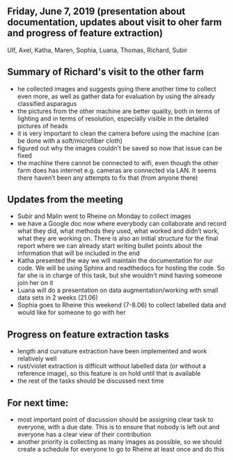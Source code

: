 ## Friday, June 7, 2019 (presentation about documentation, updates about visit to oher farm and progress of feature extraction)

Ulf, Axel, Katha, Maren, Sophia, Luana, Thomas, Richard, Subir

## Summary of Richard's visit to the other farm 
- he collected images and suggests going there another time to collect even more, as well as gather data for evaluation by using the already classified asparagus
- the pictures from the other machine are better quality, both in terms of lighting and in terms of resolution, especially visible in the detailed pictures of heads
- it is very important to clean the camera before using the machine (can be done with a soft/microfiber cloth)
- figured out why the images couldn't be saved so now that issue can be fixed
- the machine there cannot be connected to wifi, even though the other farm does has internet e.g. cameras are connected via LAN. It seems there haven’t been any attempts to fix that (from anyone there)

## Updates from the meeting
- Subir and Malin went to Rheine on Monday to collect images
- we have a Google doc now where everybody can collaborate and record what they did, what methods they used, what worked and didn’t work, what they are working on. There is also an initial structure for the final report where we can already start writing bullet points about the information that will be included in the end
- Katha presented the way we will maintain the documentation for our code. We will be using Sphinx and readthedocs for hosting the code. So far she is in charge of this task, but she wouldn't mind having someone join her on it
- Luana will do a presentation on data augmentation/working with small data sets in 2 weeks (21.06)
- Sophia goes to Rheine this weekend (7-8.06) to collect labelled data and would like for someone to go with her

## Progress on feature extraction tasks
- length and curvature extraction have been implemented and work relatively well
- rust/violet extraction is difficult without labelled data (or without a reference image), so this feature is on hold until that is available
- the rest of the tasks should be discussed next time

## For next time:
- most important point of discussion should be assigning clear task to everyone, with a due date. This is to ensure that nobody is left out and everyone has a clear view of their contribution
- another priority is collecting as many images as possible, so we should create a schedule for everyone to go to Rheine at least once and do this